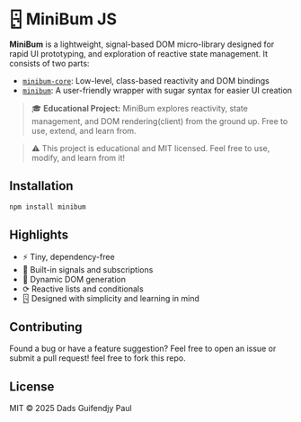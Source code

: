 # 🁬 MiniBum JS

**MiniBum** is a lightweight, signal-based DOM micro-library designed for rapid UI prototyping, and exploration of reactive state management. It consists of two parts:

- [`minibum-core`](./docs/core/README.md): Low-level, class-based reactivity and DOM bindings
- [`minibum`](./docs/core/README.md): A user-friendly wrapper with sugar syntax for easier UI creation

> 🎓 **Educational Project:** MiniBum explores reactivity, state management, and DOM rendering(client) from the ground up. Free to use, extend, and learn from.

> ⚠️ This project is educational and MIT licensed. Feel free to use, modify, and learn from it!

## Installation

```bash
npm install minibum
```

## Highlights

- ⚡ Tiny, dependency-free
- 📆 Built-in signals and subscriptions
- 🧹 Dynamic DOM generation
- ⟳ Reactive lists and conditionals
- 🁬 Designed with simplicity and learning in mind

## Contributing

Found a bug or have a feature suggestion? Feel free to open an issue or submit a pull request! feel free to fork this repo.

## License

MIT © 2025 Dads Guifendjy Paul
